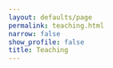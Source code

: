 ```yaml
---
layout: defaults/page
permalink: teaching.html
narrow: false
show_profile: false
title: Teaching
---
```

